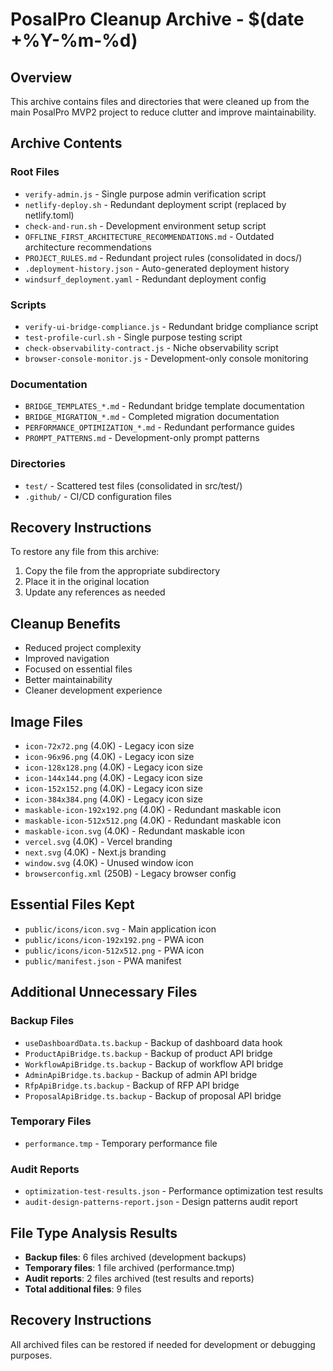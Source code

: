 # PosalPro Cleanup Archive - $(date +%Y-%m-%d)

## Overview
This archive contains files and directories that were cleaned up from the main PosalPro MVP2 project to reduce clutter and improve maintainability.

## Archive Contents

### Root Files
- `verify-admin.js` - Single purpose admin verification script
- `netlify-deploy.sh` - Redundant deployment script (replaced by netlify.toml)
- `check-and-run.sh` - Development environment setup script
- `OFFLINE_FIRST_ARCHITECTURE_RECOMMENDATIONS.md` - Outdated architecture recommendations
- `PROJECT_RULES.md` - Redundant project rules (consolidated in docs/)
- `.deployment-history.json` - Auto-generated deployment history
- `windsurf_deployment.yaml` - Redundant deployment config

### Scripts
- `verify-ui-bridge-compliance.js` - Redundant bridge compliance script
- `test-profile-curl.sh` - Single purpose testing script
- `check-observability-contract.js` - Niche observability script
- `browser-console-monitor.js` - Development-only console monitoring

### Documentation
- `BRIDGE_TEMPLATES_*.md` - Redundant bridge template documentation
- `BRIDGE_MIGRATION_*.md` - Completed migration documentation
- `PERFORMANCE_OPTIMIZATION_*.md` - Redundant performance guides
- `PROMPT_PATTERNS.md` - Development-only prompt patterns

### Directories
- `test/` - Scattered test files (consolidated in src/test/)
- `.github/` - CI/CD configuration files

## Recovery Instructions
To restore any file from this archive:
1. Copy the file from the appropriate subdirectory
2. Place it in the original location
3. Update any references as needed

## Cleanup Benefits
- Reduced project complexity
- Improved navigation
- Focused on essential files
- Better maintainability
- Cleaner development experience


## Image Files
- `icon-72x72.png` (4.0K) - Legacy icon size
- `icon-96x96.png` (4.0K) - Legacy icon size  
- `icon-128x128.png` (4.0K) - Legacy icon size
- `icon-144x144.png` (4.0K) - Legacy icon size
- `icon-152x152.png` (4.0K) - Legacy icon size
- `icon-384x384.png` (4.0K) - Legacy icon size
- `maskable-icon-192x192.png` (4.0K) - Redundant maskable icon
- `maskable-icon-512x512.png` (4.0K) - Redundant maskable icon
- `maskable-icon.svg` (4.0K) - Redundant maskable icon
- `vercel.svg` (4.0K) - Vercel branding
- `next.svg` (4.0K) - Next.js branding
- `window.svg` (4.0K) - Unused window icon
- `browserconfig.xml` (250B) - Legacy browser config

## Essential Files Kept
- `public/icons/icon.svg` - Main application icon
- `public/icons/icon-192x192.png` - PWA icon
- `public/icons/icon-512x512.png` - PWA icon
- `public/manifest.json` - PWA manifest


## Additional Unnecessary Files

### Backup Files
- `useDashboardData.ts.backup` - Backup of dashboard data hook
- `ProductApiBridge.ts.backup` - Backup of product API bridge
- `WorkflowApiBridge.ts.backup` - Backup of workflow API bridge
- `AdminApiBridge.ts.backup` - Backup of admin API bridge
- `RfpApiBridge.ts.backup` - Backup of RFP API bridge
- `ProposalApiBridge.ts.backup` - Backup of proposal API bridge

### Temporary Files
- `performance.tmp` - Temporary performance file

### Audit Reports
- `optimization-test-results.json` - Performance optimization test results
- `audit-design-patterns-report.json` - Design patterns audit report

## File Type Analysis Results
- **Backup files**: 6 files archived (development backups)
- **Temporary files**: 1 file archived (performance.tmp)
- **Audit reports**: 2 files archived (test results and reports)
- **Total additional files**: 9 files

## Recovery Instructions
All archived files can be restored if needed for development or debugging purposes.

